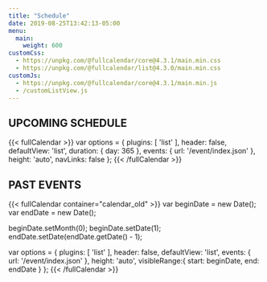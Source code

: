 ```yaml
---
title: "Schedule"
date: 2019-08-25T13:42:13-05:00
menu:
  main:
    weight: 600
customCss:
  - https://unpkg.com/@fullcalendar/core@4.3.1/main.min.css
  - https://unpkg.com/@fullcalendar/list@4.3.0/main.min.css
customJs:
  - https://unpkg.com/@fullcalendar/core@4.3.1/main.min.js
  - /customListView.js
---
```

## UPCOMING SCHEDULE
{{< fullCalendar >}}
  var options = {
      plugins: [ 'list' ],
      header: false,
      defaultView: 'list',
      duration: { day: 365 },
      events: {
        url: '/event/index.json'
      },
      height: 'auto',
      navLinks: false
    };
{{< /fullCalendar >}}

## PAST EVENTS
{{< fullCalendar container="calendar_old" >}}
  var beginDate = new Date();
  var endDate = new Date();

  beginDate.setMonth(0);
  beginDate.setDate(1);
  endDate.setDate(endDate.getDate() - 1);

  var options = {
      plugins: [ 'list' ],
      header: false,
      defaultView: 'list',
      events: {
        url: '/event/index.json'
      },
      height: 'auto',
      visibleRange:{
        start: beginDate,
        end: endDate
      }
    };
{{< /fullCalendar >}}
